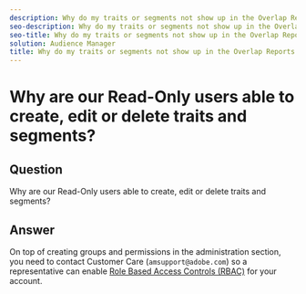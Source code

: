 ```yaml
---
description: Why do my traits or segments not show up in the Overlap Reports page?
seo-description: Why do my traits or segments not show up in the Overlap Reports page?
seo-title: Why do my traits or segments not show up in the Overlap Reports page?
solution: Audience Manager
title: Why do my traits or segments not show up in the Overlap Reports page?
---
```


# Why are our Read-Only users able to create, edit or delete traits and segments?

## Question

Why are our Read-Only users able to create, edit or delete traits and segments?

## Answer

On top of creating groups and permissions in the administration section, you need to contact Customer Care (`amsupport@adobe.com`) so a representative can enable [Role Based Access Controls (RBAC)](../features/administration/administration-overview.md) for your account.

